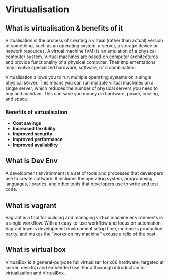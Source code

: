 # Virutualisation

## What is virtualisation & benefits of it

Virtualisation is the process of creating a virtual (rather than actual) version of something, such as an operating system, a server, a storage device or network resources. A virtual machine (VM) is an emulation of a physical computer system. Virtual machines are based on computer architectures and provide functionality of a physical computer. Their implementations may involve specialized hardware, software, or a combination.

Virtualisation allows you to run multiple operating systems on a single physical server. This means you can run multiple virtual machines on a single server, which reduces the number of physical servers you need to buy and maintain. This can save you money on hardware, power, cooling, and space.

### Benefits of virtualisation

- **Cost savings**
- **Increased flexibility**
- **Improved security**
- **Improved performance**
- **Improved availability**

## What is Dev Env

A development environment is a set of tools and processes that developers use to create software. It includes the operating system, programming languages, libraries, and other tools that developers use to write and test code.

## What is vagrant

Vagrant is a tool for building and managing virtual machine environments in a single workflow. With an easy-to-use workflow and focus on automation, Vagrant lowers development environment setup time, increases production parity, and makes the "works on my machine" excuse a relic of the past.

## What is virtual box

VirtualBox is a general-purpose full virtualizer for x86 hardware, targeted at server, desktop and embedded use. For a thorough introduction to virtualization and VirtualBox.
